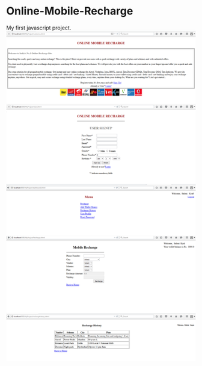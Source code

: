 # Online-Mobile-Recharge
My first javascript project.<br>
![](/Screenshots/Picture1.png)
![](/Screenshots/Picture2.png)
![](/Screenshots/Picture4.png)
![](/Screenshots/Picture5.png)
![](/Screenshots/Picture6.png)
